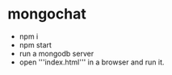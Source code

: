 # mongochat
- npm i
- npm start
- run a mongodb server
- open '''index.html''' in a browser and run it.
